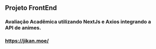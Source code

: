 ## Projeto FrontEnd ##

### Avaliação Acadêmica utilizando NextJs e Axios integrando a API de animes.

### https://jikan.moe/ ###

## 
